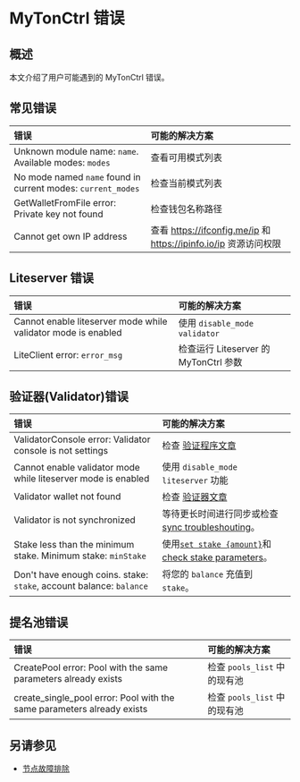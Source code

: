 # MyTonCtrl 错误

## 概述

本文介绍了用户可能遇到的 MyTonCtrl 错误。

## 常见错误

| 错误                                                                                                    | 可能的解决方案                                                                                                                 |
| :---------------------------------------------------------------------------------------------------- | :---------------------------------------------------------------------------------------------------------------------- |
| Unknown module name: `name`. Available modes: `modes` | 查看可用模式列表                                                                                                                |
| No mode named `name` found in current modes: `current_modes`                          | 检查当前模式列表                                                                                                                |
| GetWalletFromFile error: Private key not found                                        | 检查钱包名称路径                                                                                                                |
| Cannot get own IP address                                                                             | 查看 https://ifconfig.me/ip 和 https://ipinfo.io/ip 资源访问权限 |

## Liteserver 错误

| 错误                                                            | 可能的解决方案                        |
| :------------------------------------------------------------ | :----------------------------- |
| Cannot enable liteserver mode while validator mode is enabled | 使用 `disable_mode validator`    |
| LiteClient error: `error_msg`                 | 检查运行 Liteserver 的 MyTonCtrl 参数 |

## 验证器(Validator)错误

| 错误                                                                                                                  | 可能的解决方案                                                                                                                                                                                          |
| :------------------------------------------------------------------------------------------------------------------ | :----------------------------------------------------------------------------------------------------------------------------------------------------------------------------------------------- |
| ValidatorConsole error: Validator console is not settings                                           | 检查 [验证程序文章](/v3/guidelines/nodes/nodes-troubleshooting#validator-console-is-not-setings)                                                                                                         |
| Cannot enable validator mode while liteserver mode is enabled                                                       | 使用 `disable_mode liteserver` 功能                                                                                                                                                                  |
| Validator wallet not found                                                                                          | 检查 [验证器文章](/v3/guidelines/nodes/running-nodes/validator-node#view-the-list-of-wallets)                                                                                                           |
| Validator is not synchronized                                                                                       | 等待更长时间进行同步或检查 [sync troubleshouting](/v3/guidelines/nodes/nodes-troubleshooting#about-no-progress-in-node-synchronization-within-3-hours)。                                                       |
| Stake less than the minimum stake. Minimum stake: `minStake`                        | 使用[`set stake {amount}`](/v3/guidelines/nodes/running-nodes/validator-node#your-validator-is-now-ready)和[check stake parameters](/v3/documentation/network/configs/blockchain-configs#param-17)。 |
| Don't have enough coins. stake: `stake`, account balance: `balance` | 将您的 `balance` 充值到 `stake`。                                                                                                                                                                       |

## 提名池错误

| 错误                                                                                                                               | 可能的解决方案               |
| :------------------------------------------------------------------------------------------------------------------------------- | :-------------------- |
| CreatePool error: Pool with the same parameters already exists                                                   | 检查 `pools_list` 中的现有池 |
| create_single_pool error: Pool with the same parameters already exists | 检查 `pools_list` 中的现有池 |

## 另请参见

- [节点故障排除](/v3/guidelines/nodes/nodes-troubleshooting)